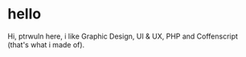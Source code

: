 # hello

Hi,
ptrwuln here, i like Graphic Design, UI & UX, PHP and Coffenscript (that's what i made of).
